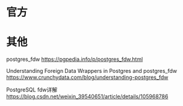 
# 官方

# 其他

postgres_fdw https://pgpedia.info/p/postgres_fdw.html

Understanding Foreign Data Wrappers in Postgres and postgres_fdw https://www.crunchydata.com/blog/understanding-postgres_fdw

PostgreSQL fdw详解 https://blog.csdn.net/weixin_39540651/article/details/105968786

